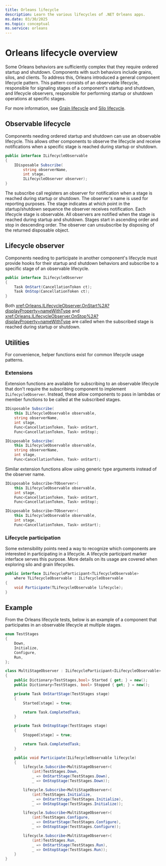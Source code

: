 ```yaml
---
title: Orleans lifecycle
description: Learn the various lifecycles of .NET Orleans apps.
ms.date: 03/30/2025
ms.topic: conceptual
ms.service: orleans
---
```


# Orleans lifecycle overview

Some Orleans behaviors are sufficiently complex that they require ordered startup and shutdown. Components with such behaviors include grains, silos, and clients. To address this, Orleans introduced a general component lifecycle pattern. This pattern consists of an observable lifecycle, responsible for signaling stages of a component's startup and shutdown, and lifecycle observers, responsible for performing startup or shutdown operations at specific stages.

For more information, see [Grain lifecycle](../grains/grain-lifecycle.md) and [Silo lifecycle](../host/silo-lifecycle.md).

## Observable lifecycle

Components needing ordered startup and shutdown can use an observable lifecycle. This allows other components to observe the lifecycle and receive notifications when a specific stage is reached during startup or shutdown.

```csharp
public interface ILifecycleObservable
{
    IDisposable Subscribe(
        string observerName,
        int stage,
        ILifecycleObserver observer);
}
```

The subscribe call registers an observer for notification when a stage is reached during startup or shutdown. The observer's name is used for reporting purposes. The stage indicates at which point in the startup/shutdown sequence the observer receives notification. Each lifecycle stage is observable. All observers are notified when the stage is reached during startup and shutdown. Stages start in ascending order and stop in descending order. The observer can unsubscribe by disposing of the returned disposable object.

## Lifecycle observer

Components needing to participate in another component's lifecycle must provide hooks for their startup and shutdown behaviors and subscribe to a specific stage of an observable lifecycle.

```csharp
public interface ILifecycleObserver
{
    Task OnStart(CancellationToken ct);
    Task OnStop(CancellationToken ct);
}
```

Both <xref:Orleans.ILifecycleObserver.OnStart%2A?displayProperty=nameWithType> and <xref:Orleans.ILifecycleObserver.OnStop%2A?displayProperty=nameWithType> are called when the subscribed stage is reached during startup or shutdown.

## Utilities

For convenience, helper functions exist for common lifecycle usage patterns.

### Extensions

Extension functions are available for subscribing to an observable lifecycle that don't require the subscribing component to implement `ILifecycleObserver`. Instead, these allow components to pass in lambdas or member functions to be called at the subscribed stages.

```csharp
IDisposable Subscribe(
    this ILifecycleObservable observable,
    string observerName,
    int stage,
    Func<CancellationToken, Task> onStart,
    Func<CancellationToken, Task> onStop);

IDisposable Subscribe(
    this ILifecycleObservable observable,
    string observerName,
    int stage,
    Func<CancellationToken, Task> onStart);
```

Similar extension functions allow using generic type arguments instead of the observer name.

```csharp
IDisposable Subscribe<TObserver>(
    this ILifecycleObservable observable,
    int stage,
    Func<CancellationToken, Task> onStart,
    Func<CancellationToken, Task> onStop);

IDisposable Subscribe<TObserver>(
    this ILifecycleObservable observable,
    int stage,
    Func<CancellationToken, Task> onStart);
```

### Lifecycle participation

Some extensibility points need a way to recognize which components are interested in participating in a lifecycle. A lifecycle participant marker interface serves this purpose. More details on its usage are covered when exploring silo and grain lifecycles.

```csharp
public interface ILifecycleParticipant<TLifecycleObservable>
    where TLifecycleObservable : ILifecycleObservable
{
    void Participate(TLifecycleObservable lifecycle);
}
```

## Example

From the Orleans lifecycle tests, below is an example of a component that participates in an observable lifecycle at multiple stages.

```csharp
enum TestStages
{
    Down,
    Initialize,
    Configure,
    Run,
};

class MultiStageObserver : ILifecycleParticipant<ILifecycleObservable>
{
    public Dictionary<TestStages,bool> Started { get; } = new();
    public Dictionary<TestStages, bool> Stopped { get; } = new();

    private Task OnStartStage(TestStages stage)
    {
        Started[stage] = true;

        return Task.CompletedTask;
    }

    private Task OnStopStage(TestStages stage)
    {
        Stopped[stage] = true;

        return Task.CompletedTask;
    }

    public void Participate(ILifecycleObservable lifecycle)
    {
        lifecycle.Subscribe<MultiStageObserver>(
            (int)TestStages.Down,
            _ => OnStartStage(TestStages.Down),
            _ => OnStopStage(TestStages.Down));

        lifecycle.Subscribe<MultiStageObserver>(
            (int)TestStages.Initialize,
            _ => OnStartStage(TestStages.Initialize),
            _ => OnStopStage(TestStages.Initialize));

        lifecycle.Subscribe<MultiStageObserver>(
            (int)TestStages.Configure,
            _ => OnStartStage(TestStages.Configure),
            _ => OnStopStage(TestStages.Configure));

        lifecycle.Subscribe<MultiStageObserver>(
            (int)TestStages.Run,
            _ => OnStartStage(TestStages.Run),
            _ => OnStopStage(TestStages.Run));
    }
}
```
